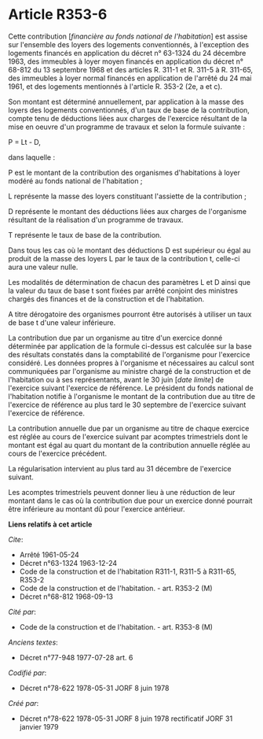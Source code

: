 # Article R353-6

Cette contribution [*financière au fonds national de l'habitation*] est assise sur l'ensemble des loyers des logements
conventionnés, à l'exception des logements financés en application du décret n° 63-1324 du 24 décembre 1963, des immeubles à
loyer moyen financés en application du décret n° 68-812 du 13 septembre 1968 et des articles R. 311-1 et R. 311-5 à R.
311-65, des immeubles à loyer normal financés en application de l'arrêté du 24 mai 1961, et des logements mentionnés à
l'article R. 353-2 (2e, a et c).

Son montant est déterminé annuellement, par application à la masse des loyers des logements conventionnés, d'un taux de base
de la contribution, compte tenu de déductions liées aux charges de l'exercice résultant de la mise en oeuvre d'un programme
de travaux et selon la formule suivante :

P = Lt - D,

dans laquelle :

P est le montant de la contribution des organismes d'habitations à loyer modéré au fonds national de l'habitation ;

L représente la masse des loyers constituant l'assiette de la contribution ;

D représente le montant des déductions liées aux charges de l'organisme résultant de la réalisation d'un programme de
travaux.

T représente le taux de base de la contribution.

Dans tous les cas où le montant des déductions D est supérieur ou égal au produit de la masse des loyers L par le taux de la
contribution t, celle-ci aura une valeur nulle.

Les modalités de détermination de chacun des paramètres L et D ainsi que la valeur du taux de base t sont fixées par arrêté
conjoint des ministres chargés des finances et de la construction et de l'habitation.

A titre dérogatoire des organismes pourront être autorisés à utiliser un taux de base t d'une valeur inférieure.

La contribution due par un organisme au titre d'un exercice donné déterminée par application de la formule ci-dessus est
calculée sur la base des résultats constatés dans la comptabilité de l'organisme pour l'exercice considéré. Les données
propres à l'organisme et nécessaires au calcul sont communiquées par l'organisme au ministre chargé de la construction et de
l'habitation ou à ses représentants, avant le 30 juin [*date limite*] de l'exercice suivant l'exercice de référence. Le
président du fonds national de l'habitation notifie à l'organisme le montant de la contribution due au titre de l'exercice de
référence au plus tard le 30 septembre de l'exercice suivant l'exercice de référence.

La contribution annuelle due par un organisme au titre de chaque exercice est réglée au cours de l'exercice suivant par
acomptes trimestriels dont le montant est égal au quart du montant de la contribution annuelle réglée au cours de l'exercice
précédent.

La régularisation intervient au plus tard au 31 décembre de l'exercice suivant.

Les acomptes trimestriels peuvent donner lieu à une réduction de leur montant dans le cas où la contribution due pour un
exercice donné pourrait être inférieure au montant dû pour l'exercice antérieur.

**Liens relatifs à cet article**

_Cite_:

  - Arrêté 1961-05-24
  - Décret n°63-1324 1963-12-24
  - Code de la construction et de l'habitation R311-1, R311-5 à R311-65, R353-2
  - Code de la construction et de l'habitation. - art. R353-2 (M)
  - Décret n°68-812 1968-09-13

_Cité par_:

  - Code de la construction et de l'habitation. - art. R353-8 (M)

_Anciens textes_:

  - Décret n°77-948 1977-07-28 art. 6

_Codifié par_:

  - Décret n°78-622 1978-05-31 JORF 8 juin 1978

_Créé par_:

  - Décret n°78-622 1978-05-31 JORF 8 juin 1978 rectificatif JORF 31 janvier 1979

